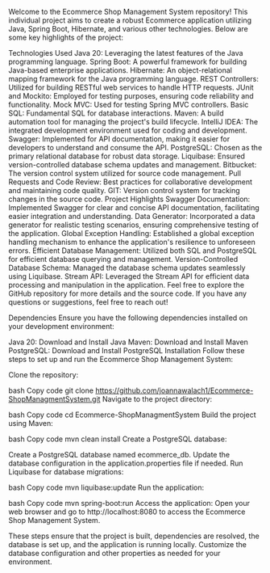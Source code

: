 Welcome to the Ecommerce Shop Management System repository! This individual project aims to create a robust Ecommerce application utilizing Java, Spring Boot, Hibernate, and various other technologies. Below are some key highlights of the project:

Technologies Used
Java 20: Leveraging the latest features of the Java programming language.
Spring Boot: A powerful framework for building Java-based enterprise applications.
Hibernate: An object-relational mapping framework for the Java programming language.
REST Controllers: Utilized for building RESTful web services to handle HTTP requests.
JUnit and Mockito: Employed for testing purposes, ensuring code reliability and functionality.
Mock MVC: Used for testing Spring MVC controllers.
Basic SQL: Fundamental SQL for database interactions.
Maven: A build automation tool for managing the project's build lifecycle.
IntelliJ IDEA: The integrated development environment used for coding and development.
Swagger: Implemented for API documentation, making it easier for developers to understand and consume the API.
PostgreSQL: Chosen as the primary relational database for robust data storage.
Liquibase: Ensured version-controlled database schema updates and management.
Bitbucket: The version control system utilized for source code management.
Pull Requests and Code Review: Best practices for collaborative development and maintaining code quality.
GIT: Version control system for tracking changes in the source code.
Project Highlights
Swagger Documentation: Implemented Swagger for clear and concise API documentation, facilitating easier integration and understanding.
Data Generator: Incorporated a data generator for realistic testing scenarios, ensuring comprehensive testing of the application.
Global Exception Handling: Established a global exception handling mechanism to enhance the application's resilience to unforeseen errors.
Efficient Database Management: Utilized both SQL and PostgreSQL for efficient database querying and management.
Version-Controlled Database Schema: Managed the database schema updates seamlessly using Liquibase.
Stream API: Leveraged the Stream API for efficient data processing and manipulation in the application.
Feel free to explore the GitHub repository for more details and the source code. If you have any questions or suggestions, feel free to reach out!

Dependencies
Ensure you have the following dependencies installed on your development environment:

Java 20: Download and Install Java
Maven: Download and Install Maven
PostgreSQL: Download and Install PostgreSQL
Installation
Follow these steps to set up and run the Ecommerce Shop Management System:

Clone the repository:

bash
Copy code
git clone https://github.com/joannawalach1/Ecommerce-ShopManagmentSystem.git
Navigate to the project directory:

bash
Copy code
cd Ecommerce-ShopManagmentSystem
Build the project using Maven:

bash
Copy code
mvn clean install
Create a PostgreSQL database:

Create a PostgreSQL database named ecommerce_db.
Update the database configuration in the application.properties file if needed.
Run Liquibase for database migrations:

bash
Copy code
mvn liquibase:update
Run the application:

bash
Copy code
mvn spring-boot:run
Access the application:
Open your web browser and go to http://localhost:8080 to access the Ecommerce Shop Management System.

These steps ensure that the project is built, dependencies are resolved, the database is set up, and the application is running locally. Customize the database configuration and other properties as needed for your environment.
